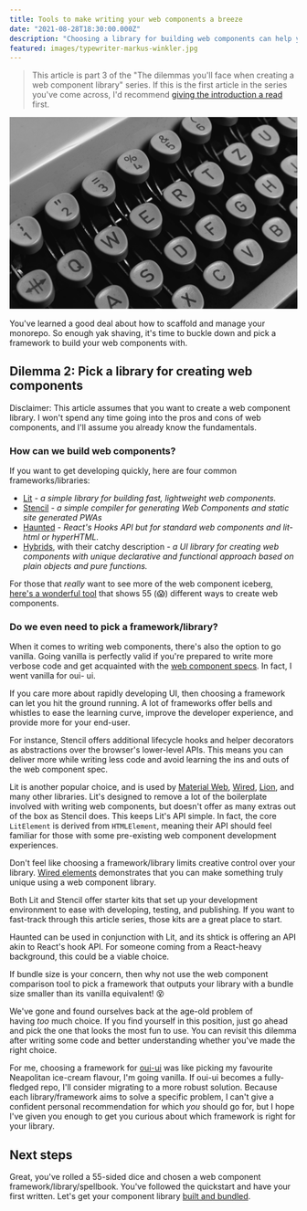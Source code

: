 ```yaml
---
title: Tools to make writing your web components a breeze
date: "2021-08-28T18:30:00.000Z"
description: "Choosing a library for building web components can help you deliver quickly. It's just... there are a few dozen libraries to pick from. Don't worry, this article will help you think critically about which library (if any) is most appropriate for your UI library."
featured: images/typewriter-markus-winkler.jpg
---
```


> This article is part 3 of the "The dilemmas you'll face when creating a web component library" series. If this is the first article in the series you've come across, I'd recommend [giving the introduction a read](/000-the-dilemmas-you'll-face-when-creating-a-web-component-library) first.

![Typewriter](images/typewriter-markus-winkler.jpg "Photo by [Markus Winkler](https://unsplash.com/@markuswinkler?utm_source=unsplash&utm_medium=referral&utm_content=creditCopyText)")

You've learned a good deal about how to scaffold and manage your monorepo. So enough yak shaving, it's time to buckle down and pick a framework to build your web components with.

## Dilemma 2: Pick a library for creating web components

Disclaimer: This article assumes that you want to create a web component library. I won't spend any time going into the pros and cons of web components, and I'll assume you already know the fundamentals.

### How can we build web components?

If you want to get developing quickly, here are four common frameworks/libraries:

- [Lit](https://github.com/lit/lit/) - _a simple library for building fast, lightweight web components._
- [Stencil](https://stenciljs.com/) - _a simple compiler for generating Web Components and static site generated PWAs_
- [Haunted](https://hauntedhooks.netlify.app/) - _React's Hooks API but for standard web components and lit-html or hyperHTML._
- [Hybrids](https://hybrids.js.org/#/), with their catchy description - _a UI library for creating web components with unique declarative and functional approach based on plain objects and pure functions._

For those that _really_ want to see more of the web component iceberg, [here's a wonderful tool](https://webcomponents.dev/blog/all-the-ways-to-make-a-web-component/) that shows 55 (😱) different ways to create web components.

### Do we even need to pick a framework/library?

When it comes to writing web components, there's also the option to go vanilla. Going vanilla is perfectly valid if you're prepared to write more verbose code and get acquainted with the [web component specs](https://github.com/WICG/webcomponents). In fact, I went vanilla for oui- ui.

If you care more about rapidly developing UI, then choosing a framework can let you hit the ground running. A lot of frameworks offer bells and whistles to ease the learning curve, improve the developer experience, and provide more for your end-user.

For instance, Stencil offers additional lifecycle hooks and helper decorators as abstractions over the browser's lower-level APIs. This means you can deliver more while writing less code and avoid learning the ins and outs of the web component spec.

Lit is another popular choice, and is used by [Material Web](https://material-components.github.io/material-components-web-catalog/#/component/button), [Wired](https://github.com/rough-stuff/wired-elements/blob/master/src/wired-card.ts), [Lion](https://lion-web.netlify.app/), and many other libraries. Lit's designed to remove a lot of the boilerplate involved with writing web components, but doesn't offer as many extras out of the box as Stencil does. This keeps Lit's API simple. In fact, the core `LitElement` is derived from `HTMLElement`, meaning their API should feel familiar for those with some pre-existing web component development experiences.

Don't feel like choosing a framework/library limits creative control over your library. [Wired elements](https://wiredjs.com/) demonstrates that you can make something truly unique using a web component library.

Both Lit and Stencil offer starter kits that set up your development environment to ease with developing, testing, and publishing. If you want to fast-track through this article series, those kits are a great place to start.

Haunted can be used in conjunction with Lit, and its shtick is offering an API akin to React's hook API. For someone coming from a React-heavy background, this could be a viable choice.

If bundle size is your concern, then why not use the web component comparison tool to pick a framework that outputs your library with a bundle size smaller than its vanilla equivalent! 😵

We've gone and found ourselves back at the age-old problem of having *too* much choice. If you find yourself in this position, just go ahead and pick the one that looks the most fun to use. You can revisit this dilemma after writing some code and better understanding whether you've made the right choice.

For me, choosing a framework for [oui-ui](https://oui-ui.netlify.app/) was like picking my favourite Neapolitan ice-cream flavour, I'm going vanilla. If oui-ui becomes a fully-fledged repo, I'll consider migrating to a more robust solution. Because each library/framework aims to solve a specific problem, I can't give a confident personal recommendation for which _you_ should go for, but I hope I've given you enough to get you curious about which framework is right for your library.

## Next steps

Great, you've rolled a 55-sided dice and chosen a web component framework/library/spellbook. You've followed the quickstart and have your first <counter> written. Let's get your component library [built and bundled](/004-how-to-build-and-maybe-bundle-your-UI-library).
